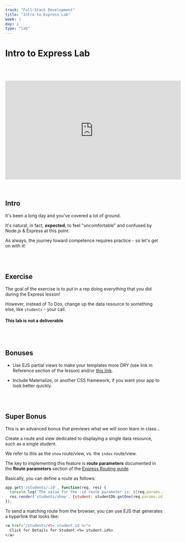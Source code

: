 ```yaml
---
track: "Full-Stack Development"
title: "Intro to Express Lab"
week: 1
day: 1
type: "lab"
---
```


# Intro to Express Lab

<br>
<br>
<br>

<iframe width="560" height="315" src="https://www.youtube.com/embed/McUFQ1nFfuA" frameborder="0" allow="accelerometer; autoplay; clipboard-write; encrypted-media; gyroscope; picture-in-picture" allowfullscreen></iframe>

<br>
<br>
<br>



## Intro

It's been a long day and you've covered a lot of ground.

It's natural, in fact, **expected**, to feel "uncomfortable" and confused by Node.js & Express at this point.

As always, the journey toward competence requires practice - so let's get on with it!

<br>
<br>

## Exercise

The goal of the exercise is to put in a rep doing everything that you did during the Express lesson!

However, instead of To Dos, change up the data resource to something else, like `students` - your call.

#### This lab is not a deliverable

<br>
<br>

## Bonuses

- Use EJS partial views to make your templates more DRY (see link in Reference section of the lesson) and/or [this link](https://www.npmjs.com/package/ejs#includes).

- Include Materialize, or another CSS framework, if you want your app to look better quickly.

<br>
<br>

## Super Bonus

This is an advanced bonus that previews what we will soon learn in class...

Create a route and view dedicated to displaying a single data resource, such as a single student.

We refer to this as the `show` route/view, vs. the `index` route/view.

The key to implementing this feature is **route parameters** documented in the **Route parameters** section of the [Express Routing guide](https://expressjs.com/en/guide/routing.html).

Basically, you can define a route as follows:

```javascript
app.get('/students/:id', function(req, res) {
  console.log(`The value for the :id route parameter is: ${req.params.id}`);
  res.render('students/show', {student: studentDb.getOne(req.params.id)});
});
```

To send a matching route from the browser, you can use EJS that generates a hyperlink that looks like:

```html
<a href="/students/<%= student.id %>">
  Click for Details for Student <%= student.id%>
</a>
```
